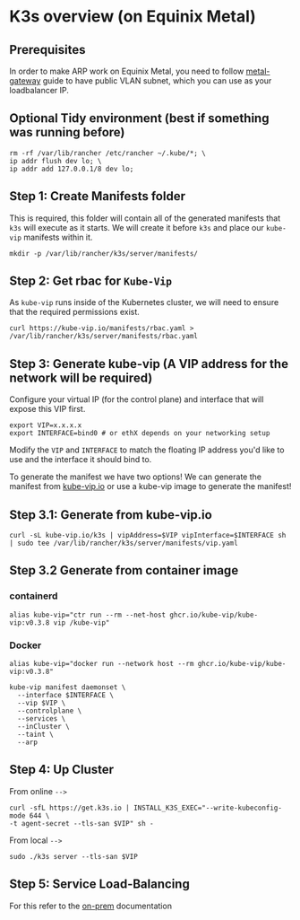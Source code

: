 # K3s overview (on Equinix Metal)

## Prerequisites

In order to make ARP work on Equinix Metal, you need to follow [metal-gateway](https://metal.equinix.com/developers/docs/networking/metal-gateway/) guide to have public VLAN subnet, which you can use as your loadbalancer IP.

## Optional Tidy environment (best if something was running before)
```
rm -rf /var/lib/rancher /etc/rancher ~/.kube/*; \ 
ip addr flush dev lo; \
ip addr add 127.0.0.1/8 dev lo; 
```

## Step 1: Create Manifests folder

This is required, this folder will contain all of the generated manifests that `k3s` will execute as it starts. We will create it before `k3s` and place our `kube-vip` manifests within it.

```
mkdir -p /var/lib/rancher/k3s/server/manifests/
```

## Step 2: Get rbac for `Kube-Vip`

As `kube-vip` runs inside of the Kubernetes cluster, we will need to ensure that the required permissions exist.

```
curl https://kube-vip.io/manifests/rbac.yaml > /var/lib/rancher/k3s/server/manifests/rbac.yaml
```

## Step 3: Generate kube-vip (A VIP address for the network will be required)

Configure your virtual IP (for the control plane) and interface that will expose this VIP first.

```
export VIP=x.x.x.x
export INTERFACE=bind0 # or ethX depends on your networking setup
```

Modify the `VIP` and `INTERFACE` to match the floating IP address you'd like to use and the interface it should bind to.

To generate the manifest we have two options! We can generate the manifest from [kube-vip.io](kube-vip.io) or use a kube-vip image to generate the manifest!

## Step 3.1: Generate from kube-vip.io
 
```
curl -sL kube-vip.io/k3s | vipAddress=$VIP vipInterface=$INTERFACE sh | sudo tee /var/lib/rancher/k3s/server/manifests/vip.yaml
```

## Step 3.2 Generate from container image

### containerd
`alias kube-vip="ctr run --rm --net-host ghcr.io/kube-vip/kube-vip:v0.3.8 vip /kube-vip"`

### Docker
`alias kube-vip="docker run --network host --rm ghcr.io/kube-vip/kube-vip:v0.3.8"`


```
kube-vip manifest daemonset \
  --interface $INTERFACE \
  --vip $VIP \
  --controlplane \
  --services \
  --inCluster \
  --taint \
  --arp 
```

## Step 4: Up Cluster

From online `-->`

```
curl -sfL https://get.k3s.io | INSTALL_K3S_EXEC="--write-kubeconfig-mode 644 \
-t agent-secret --tls-san $VIP" sh -
```

From local `-->`

```
sudo ./k3s server --tls-san $VIP
```

## Step 5: Service Load-Balancing

For this refer to the [on-prem](../on-prem) documentation 
